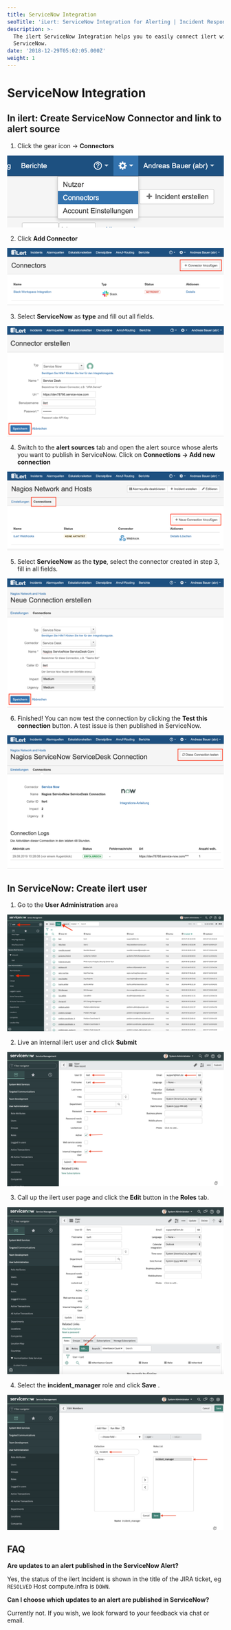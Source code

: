 ```yaml
---
title: ServiceNow Integration
seoTitle: 'iLert: ServiceNow Integration for Alerting | Incident Response | Uptime'
description: >-
  The ilert ServiceNow Integration helps you to easily connect ilert with
  ServiceNow.
date: '2018-12-29T05:02:05.000Z'
weight: 1
---
```


# ServiceNow Integration

## In ilert: Create ServiceNow Connector and link to alert source <a id="alarm-sources"></a>

1. Click the gear icon → **Connectors**

![](../.gitbook/assets/sn5.png)

2. Click **Add Connector**

![](../.gitbook/assets/sn6.png)

3. Select **ServiceNow** as **type** and fill out all fields.

![](../.gitbook/assets/sn7.png)

4. Switch to the **alert sources** tab and open the alert source whose alerts you want to publish in ServiceNow. Click on **Connections → Add new connection**

![](../.gitbook/assets/sn8.png)

5. Select **ServiceNow** as the **type**, select the connector created in step 3, fill in all fields.

![](../.gitbook/assets/sn9.png)

6. Finished! You can now test the connection by clicking the **Test this connection** button. A test issue is then published in ServiceNow.

![](../.gitbook/assets/sn10.png)

## In ServiceNow: Create ilert user <a id="create-user"></a>

1. Go to the **User Administration** area

![](../.gitbook/assets/sn1.png)

2. Live an internal ilert user and click **Submit**

![](../.gitbook/assets/sn2.png)

3. Call up the ilert user page and click the **Edit** button in the **Roles** tab.

![](../.gitbook/assets/sn3.png)

4. Select the **incident\_manager** role and click **Save** .

![](../.gitbook/assets/sn4.png)

## FAQ <a id="faq"></a>

**Are updates to an alert published in the ServiceNow Alert?**

Yes, the status of the ilert Incident is shown in the title of the JIRA ticket, eg `RESOLVED` Host compute.infra is `DOWN`.

**Can I choose which updates to an alert are published in ServiceNow?**

Currently not. If you wish, we look forward to your feedback via chat or email.

